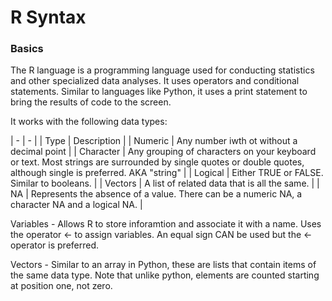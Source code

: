 # R Syntax

### Basics

The R language is a programming language used for conducting statistics and other specialized data analyses. It uses operators and conditional statements. Similar to languages like Python, it uses a print statement to bring the results of code to the screen. 

It works with the following data types:

| - | - | 
| Type | Description |
| Numeric | Any number iwth ot without a decimal point |
| Character | Any grouping of characters on your keyboard or text. Most strings are surrounded by single quotes or double quotes, although single is preferred. AKA "string" |
| Logical | Either TRUE or FALSE. Similar to booleans. |
| Vectors | A list of related data that is all the same. |
| NA | Represents the absence of a value. There can be a numeric NA, a character NA and a logical NA. |

Variables - Allows R to store inforamtion and associate it with a name. Uses the operator <- to assign variables. An equal sign CAN be used but the <- operator is preferred. 

Vectors - Similar to an array in Python, these are lists that contain items of the same data type. Note that unlike python, elements are counted starting at position one, not zero. 



